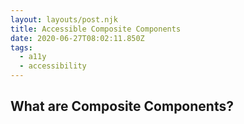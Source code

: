```yaml
---
layout: layouts/post.njk
title: Accessible Composite Components
date: 2020-06-27T08:02:11.850Z
tags:
  - a11y
  - accessibility
---
```

## What are Composite Components?